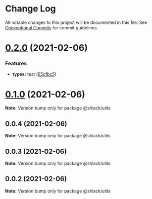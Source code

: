 # Change Log

All notable changes to this project will be documented in this file.
See [Conventional Commits](https://conventionalcommits.org) for commit guidelines.

# [0.2.0](https://github.com/GiancarlosIO/js-ts-monorepo/compare/v0.1.0...v0.2.0) (2021-02-06)


### Features

* **types:** test ([65cfbc5](https://github.com/GiancarlosIO/js-ts-monorepo/commit/65cfbc5c8c35709955dfc1bcd1ddfbf8b3015f76))





# [0.1.0](https://github.com/GiancarlosIO/js-ts-monorepo/compare/v0.0.4...v0.1.0) (2021-02-06)

**Note:** Version bump only for package @shlack/utils





## 0.0.4 (2021-02-06)

**Note:** Version bump only for package @shlack/utils





## 0.0.3 (2021-02-06)

**Note:** Version bump only for package @shlack/utils





## 0.0.2 (2021-02-06)

**Note:** Version bump only for package @shlack/utils
